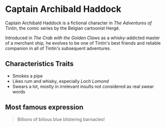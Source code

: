 # Captain Archibald Haddock

Captain Archibald Haddock is a fictional character in _The Adventures of Tintin_, the comic series by the Belgian cartoonist Hergé.

Introduced in _The Crab with the Golden Claws_ as a whisky-addicted master of a merchant ship, he evolves to be one of Tintin's best friends and reliable companion in all of Tintin's subsequent adventures.

## Characteristics Traits

* Smokes a pipe
* Likes rum and whisky, especially _Loch Lomond_
* Swears a lot, mostly in irrelevant insults not considered as real swear words

## Most famous expression

> Billions of bilious blue blistering barnacles!
